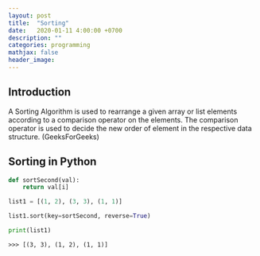 ```yaml
---
layout: post
title:  "Sorting"
date:   2020-01-11 4:00:00 +0700
description: ""
categories: programming 
mathjax: false
header_image: 
---
```

## Introduction

A Sorting Algorithm is used to rearrange a given array or list elements according to a comparison operator on the elements. The comparison operator is used to decide the new order of element in the respective data structure. (GeeksForGeeks)

## Sorting in Python
```python
def sortSecond(val):
    return val[i]

list1 = [(1, 2), (3, 3), (1, 1)]

list1.sort(key=sortSecond, reverse=True)

print(list1)
```
```
>>> [(3, 3), (1, 2), (1, 1)]
```